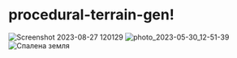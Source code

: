 # procedural-terrain-gen!

![Screenshot 2023-08-27 120129](https://github.com/bohdan-myronov/procedural-terrain-gen/assets/39602385/06c16c8d-7a6b-45db-b9bc-159b07103ba1)
![photo_2023-05-30_12-51-39](https://github.com/bohdan-myronov/procedural-terrain-gen/assets/39602385/be332028-0b6f-423b-9684-b56cd26b1b32)
![Спалена земля](https://github.com/bohdan-myronov/procedural-terrain-gen/assets/39602385/c746eed1-db82-4e15-a251-4b41794ee044)
